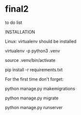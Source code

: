 # final2
to do list



INSTALLATION

Linux: virtualenv should be installed

virtualenv -p python3 .venv

source .venv/bin/activate

pip install -r requirements.txt

For the first time don't forget:

python manage.py makemigrations

python manage.py migrate 

python manage.py runserver
